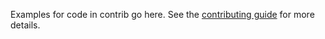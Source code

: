 Examples for code in contrib go here. See the
[contributing guide](https://github.com/negrinho/deep_architect/blob/master/CONTRIBUTING.md) for more details.